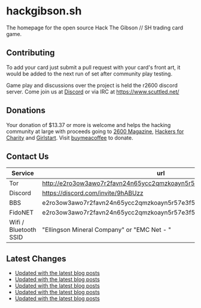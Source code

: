 # hackgibson.sh
The homepage for the open source Hack The Gibson // SH trading card game.


## Contributing

To add your card just submit a pull request with your card's front art, it would be added to the next run of set after community play testing.

Game play and discussions over the project is held the r2600 discord server. Come join us at [Discord](https://discord.com/invite/9hABUzz) or via IRC at https://www.scuttled.net/


## Donations

Your donation of $13.37 or more is welcome and helps the hacking community at large with proceeds going to [2600 Magazine](https://2600.com/), [Hackers for Charity](https://hackersforcharity.org) and [Girlstart](https://girlstart.org).  Visit [buymeacoffee](https://www.buymeacoffee.com/hackgibson.sh) to donate.


## Contact Us

Service | url
-|-
Tor | http://e2ro3ow3awo7r2favn24n65ycc2qmzkoayn5r57e3f56nvjwdcgg32ad.onion
Discord | https://discord.com/invite/9hABUzz
BBS | e2ro3ow3awo7r2favn24n65ycc2qmzkoayn5r57e3f56nvjwdcgg32ad.onion:23
FidoNET | e2ro3ow3awo7r2favn24n65ycc2qmzkoayn5r57e3f56nvjwdcgg32ad.onion:24554
Wifi / Bluetooth SSID | "Ellingson Mineral Company" or "EMC Net - <fidonet address>"

## Latest Changes
<!-- BLOG-POST-LIST:START -->
- [Updated with the latest blog posts](https://github.com/DFW2600/hackgibson.sh/commit/d971e45ec71b721da194450aef0a3783ec5a64c5)
- [Updated with the latest blog posts](https://github.com/DFW2600/hackgibson.sh/commit/98d4126c373666b60ad69be61e13dd0c813f6a6f)
- [Updated with the latest blog posts](https://github.com/DFW2600/hackgibson.sh/commit/dfaafb8870c641fc629fd9983b187a2037f46a35)
- [Updated with the latest blog posts](https://github.com/DFW2600/hackgibson.sh/commit/eda53c79ba3e8c033165e75091e0918bbd6aec9d)
- [Updated with the latest blog posts](https://github.com/DFW2600/hackgibson.sh/commit/4e3c91927b8187ffc22779c1fd48c143307e864b)
<!-- BLOG-POST-LIST:END -->
